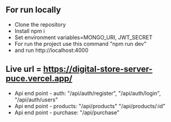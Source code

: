 ## For run locally

- Clone the repository
- Install npm i
- Set environment variables=MONGO_URI, JWT_SECRET
- For run the project use this command "npm run dev"
- and run http://localhost:4000

## Live url = https://digital-store-server-puce.vercel.app/

- Api end point - auth: "/api/auth/register", "/api/auth/login", "/api/auth/users"
- Api end point - products: "/api/products" "/api/products/:id"
- Api end point - purchase: "/api/purchase"
